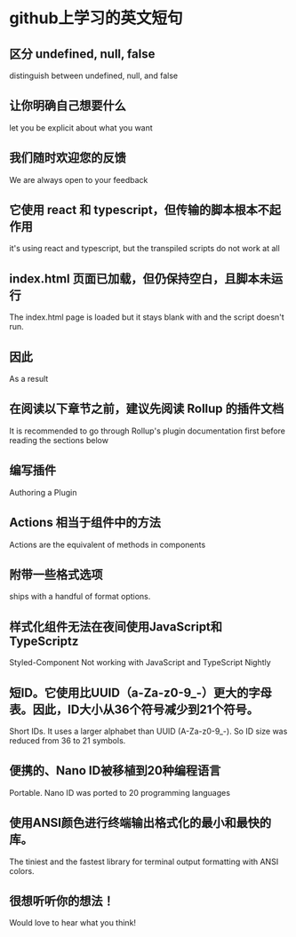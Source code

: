 # github上学习的英文短句

## 区分 undefined, null, false

distinguish between undefined, null, and false

## 让你明确自己想要什么

let you be explicit about what you want

## 我们随时欢迎您的反馈

We are always open to your feedback

## 它使用 react 和 typescript，但传输的脚本根本不起作用

it's using react and typescript, but the transpiled scripts do not work at all

## index.html 页面已加载，但仍保持空白，且脚本未运行

The index.html page is loaded but it stays blank with and the script doesn't run.

## 因此

As a result

## 在阅读以下章节之前，建议先阅读 Rollup 的插件文档

It is recommended to go through Rollup's plugin documentation first before reading the sections below

## 编写插件

Authoring a Plugin

## Actions 相当于组件中的方法

Actions are the equivalent of methods in components

## 附带一些格式选项

ships with a handful of format options.

## 样式化组件无法在夜间使用JavaScript和TypeScriptz

Styled-Component Not working with JavaScript and TypeScript Nightly 

## 短ID。它使用比UUID（a-Za-z0-9_-）更大的字母表。因此，ID大小从36个符号减少到21个符号。

Short IDs. It uses a larger alphabet than UUID (A-Za-z0-9_-). So ID size was reduced from 36 to 21 symbols.

## 便携的、Nano ID被移植到20种编程语言

Portable. Nano ID was ported to 20 programming languages

## 使用ANSI颜色进行终端输出格式化的最小和最快的库。

The tiniest and the fastest library for terminal output formatting with ANSI colors.

## 很想听听你的想法！

Would love to hear what you think!

